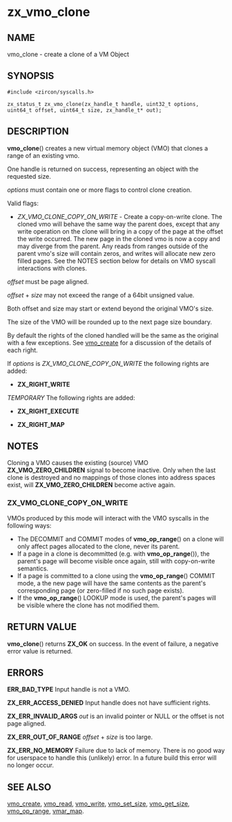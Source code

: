 # zx_vmo_clone

## NAME

vmo_clone - create a clone of a VM Object

## SYNOPSIS

```
#include <zircon/syscalls.h>

zx_status_t zx_vmo_clone(zx_handle_t handle, uint32_t options, uint64_t offset, uint64_t size, zx_handle_t* out);

```

## DESCRIPTION

**vmo_clone**() creates a new virtual memory object (VMO) that clones a range
of an existing vmo.

One handle is returned on success, representing an object with the requested
size.

*options* must contain one or more flags to control clone creation.

Valid flags:

- *ZX_VMO_CLONE_COPY_ON_WRITE* - Create a copy-on-write clone. The cloned vmo will
behave the same way the parent does, except that any write operation on the clone
will bring in a copy of the page at the offset the write occurred. The new page in
the cloned vmo is now a copy and may diverge from the parent. Any reads from
ranges outside of the parent vmo's size will contain zeros, and writes will
allocate new zero filled pages.  See the NOTES section below for details on
VMO syscall interactions with clones.

*offset* must be page aligned.

*offset* + *size* may not exceed the range of a 64bit unsigned value.

Both offset and size may start or extend beyond the original VMO's size.

The size of the VMO will be rounded up to the next page size boundary.

By default the rights of the cloned handled will be the same as the
original with a few exceptions. See [vmo_create](vmo_create.md) for a
discussion of the details of each right.

If *options* is *ZX_VMO_CLONE_COPY_ON_WRITE* the following rights are added:

- **ZX_RIGHT_WRITE**

*TEMPORARY* The following rights are added:

- **ZX_RIGHT_EXECUTE**

- **ZX_RIGHT_MAP**

## NOTES

Cloning a VMO causes the existing (source) VMO **ZX_VMO_ZERO_CHILDREN** signal
to become inactive. Only when the last clone is destroyed and no mappings
of those clones into address spaces exist, will **ZX_VMO_ZERO_CHILDREN** become
active again.

### ZX_VMO_CLONE_COPY_ON_WRITE

VMOs produced by this mode will interact with the VMO syscalls in the following
ways:

- The DECOMMIT and COMMIT modes of **vmo_op_range**() on a clone will only affect pages
  allocated to the clone, never its parent.
- If a page in a clone is decommitted (e.g. with **vmo_op_range**()), the parent's page will
  become visible once again, still with copy-on-write semantics.
- If a page is committed to a clone using the **vmo_op_range**() COMMIT mode, a
  the new page will have the same contents as the parent's corresponding page
  (or zero-filled if no such page exists).
- If the **vmo_op_range**() LOOKUP mode is used, the parent's pages will be visible
  where the clone has not modified them.

## RETURN VALUE

**vmo_clone**() returns **ZX_OK** on success. In the event
of failure, a negative error value is returned.

## ERRORS

**ERR_BAD_TYPE**  Input handle is not a VMO.

**ZX_ERR_ACCESS_DENIED**  Input handle does not have sufficient rights.

**ZX_ERR_INVALID_ARGS**  *out* is an invalid pointer or NULL
or the offset is not page aligned.

**ZX_ERR_OUT_OF_RANGE**  *offset* + *size* is too large.

**ZX_ERR_NO_MEMORY**  Failure due to lack of memory.
There is no good way for userspace to handle this (unlikely) error.
In a future build this error will no longer occur.

## SEE ALSO

[vmo_create](vmo_create.md),
[vmo_read](vmo_read.md),
[vmo_write](vmo_write.md),
[vmo_set_size](vmo_set_size.md),
[vmo_get_size](vmo_get_size.md),
[vmo_op_range](vmo_op_range.md),
[vmar_map](vmar_map.md).
